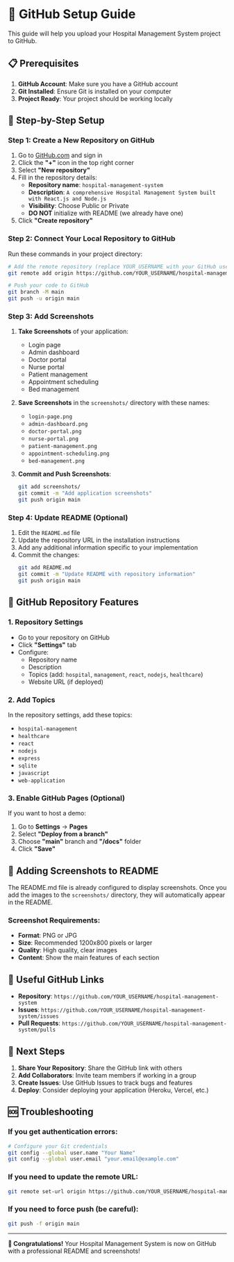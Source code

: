 # 🚀 GitHub Setup Guide

This guide will help you upload your Hospital Management System project to GitHub.

## 📋 Prerequisites

1. **GitHub Account**: Make sure you have a GitHub account
2. **Git Installed**: Ensure Git is installed on your computer
3. **Project Ready**: Your project should be working locally

## 🔧 Step-by-Step Setup

### Step 1: Create a New Repository on GitHub

1. Go to [GitHub.com](https://github.com) and sign in
2. Click the **"+"** icon in the top right corner
3. Select **"New repository"**
4. Fill in the repository details:
   - **Repository name**: `hospital-management-system`
   - **Description**: `A comprehensive Hospital Management System built with React.js and Node.js`
   - **Visibility**: Choose Public or Private
   - **DO NOT** initialize with README (we already have one)
5. Click **"Create repository"**

### Step 2: Connect Your Local Repository to GitHub

Run these commands in your project directory:

```bash
# Add the remote repository (replace YOUR_USERNAME with your GitHub username)
git remote add origin https://github.com/YOUR_USERNAME/hospital-management-system.git

# Push your code to GitHub
git branch -M main
git push -u origin main
```

### Step 3: Add Screenshots

1. **Take Screenshots** of your application:
   - Login page
   - Admin dashboard
   - Doctor portal
   - Nurse portal
   - Patient management
   - Appointment scheduling
   - Bed management

2. **Save Screenshots** in the `screenshots/` directory with these names:
   - `login-page.png`
   - `admin-dashboard.png`
   - `doctor-portal.png`
   - `nurse-portal.png`
   - `patient-management.png`
   - `appointment-scheduling.png`
   - `bed-management.png`

3. **Commit and Push Screenshots**:
   ```bash
   git add screenshots/
   git commit -m "Add application screenshots"
   git push origin main
   ```

### Step 4: Update README (Optional)

1. Edit the `README.md` file
2. Update the repository URL in the installation instructions
3. Add any additional information specific to your implementation
4. Commit the changes:
   ```bash
   git add README.md
   git commit -m "Update README with repository information"
   git push origin main
   ```

## 🎯 GitHub Repository Features

### 1. **Repository Settings**
- Go to your repository on GitHub
- Click **"Settings"** tab
- Configure:
  - Repository name
  - Description
  - Topics (add: `hospital`, `management`, `react`, `nodejs`, `healthcare`)
  - Website URL (if deployed)

### 2. **Add Topics**
In the repository settings, add these topics:
- `hospital-management`
- `healthcare`
- `react`
- `nodejs`
- `express`
- `sqlite`
- `javascript`
- `web-application`

### 3. **Enable GitHub Pages (Optional)**
If you want to host a demo:
1. Go to **Settings** → **Pages**
2. Select **"Deploy from a branch"**
3. Choose **"main"** branch and **"/docs"** folder
4. Click **"Save"**

## 📸 Adding Screenshots to README

The README.md file is already configured to display screenshots. Once you add the images to the `screenshots/` directory, they will automatically appear in the README.

### Screenshot Requirements:
- **Format**: PNG or JPG
- **Size**: Recommended 1200x800 pixels or larger
- **Quality**: High quality, clear images
- **Content**: Show the main features of each section

## 🔗 Useful GitHub Links

- **Repository**: `https://github.com/YOUR_USERNAME/hospital-management-system`
- **Issues**: `https://github.com/YOUR_USERNAME/hospital-management-system/issues`
- **Pull Requests**: `https://github.com/YOUR_USERNAME/hospital-management-system/pulls`

## 📝 Next Steps

1. **Share Your Repository**: Share the GitHub link with others
2. **Add Collaborators**: Invite team members if working in a group
3. **Create Issues**: Use GitHub Issues to track bugs and features
4. **Deploy**: Consider deploying your application (Heroku, Vercel, etc.)

## 🆘 Troubleshooting

### If you get authentication errors:
```bash
# Configure your Git credentials
git config --global user.name "Your Name"
git config --global user.email "your.email@example.com"
```

### If you need to update the remote URL:
```bash
git remote set-url origin https://github.com/YOUR_USERNAME/hospital-management-system.git
```

### If you need to force push (be careful):
```bash
git push -f origin main
```

---

**🎉 Congratulations!** Your Hospital Management System is now on GitHub with a professional README and screenshots! 